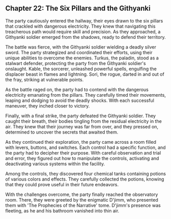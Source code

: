 ## Chapter 22: The Six Pillars and the Githyanki

The party cautiously entered the hallway, their eyes drawn to the six pillars that crackled with dangerous electricity. They knew that navigating this treacherous path would require skill and precision. As they approached, a Githyanki soldier emerged from the shadows, ready to defend their territory.

The battle was fierce, with the Githyanki soldier wielding a deadly silver sword. The party strategized and coordinated their efforts, using their unique abilities to overcome the enemies. Turkus, the paladin, stood as a stalwart defender, protecting the party from the Githyanki soldier's onslaught. Kable, the sorcerer, unleashed powerful spells, engulfing the displacer beast in flames and lightning. Sori, the rogue, darted in and out of the fray, striking at vulnerable points.

As the battle raged on, the party had to contend with the dangerous electricity emanating from the pillars. They carefully timed their movements, leaping and dodging to avoid the deadly shocks. With each successful maneuver, they inched closer to victory.

Finally, with a final strike, the party defeated the Githyanki soldier. They caught their breath, their bodies tingling from the residual electricity in the air. They knew that their journey was far from over, and they pressed on, determined to uncover the secrets that awaited them.

As they continued their exploration, the party came across a room filled with levers, buttons, and switches. Each control had a specific function, and the party had to decipher their purpose. With careful observation and trial and error, they figured out how to manipulate the controls, activating and deactivating various systems within the facility.

Among the controls, they discovered four chemical tanks containing potions of various colors and effects. They carefully collected the potions, knowing that they could prove useful in their future endeavors.

With the challenges overcome, the party finally reached the observatory room. There, they were greeted by the enigmatic D'jimm, who presented them with 'The Prophecies of the Narrative' tome. D'jimm's presence was fleeting, as he and his bathroom vanished into thin air.

